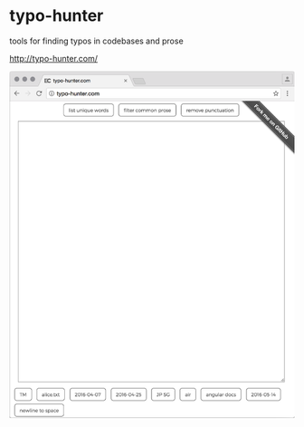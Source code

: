 # typo-hunter
tools for finding typos in codebases and prose

http://typo-hunter.com/

![2016-06-12](./_screenshots/2016-06-12.png)

